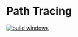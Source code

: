 # Path Tracing  

[![build windows](https://github.com/HanetakaChou/Path-Tracing/actions/workflows/build-windows.yml/badge.svg)](https://github.com/HanetakaChou/Path-Tracing/actions/workflows/build-windows.yml)  


